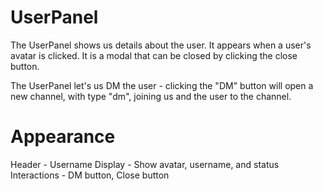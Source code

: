 # UserPanel

The UserPanel shows us details about the user.  It appears when a user's avatar is clicked.  It is a modal that can be closed by clicking the close button.

The UserPanel let's us DM the user - clicking the "DM" button will open a new channel, with type "dm", joining us and the user to the channel.

# Appearance

Header - Username
Display - Show avatar, username, and status
Interactions - DM button, Close button